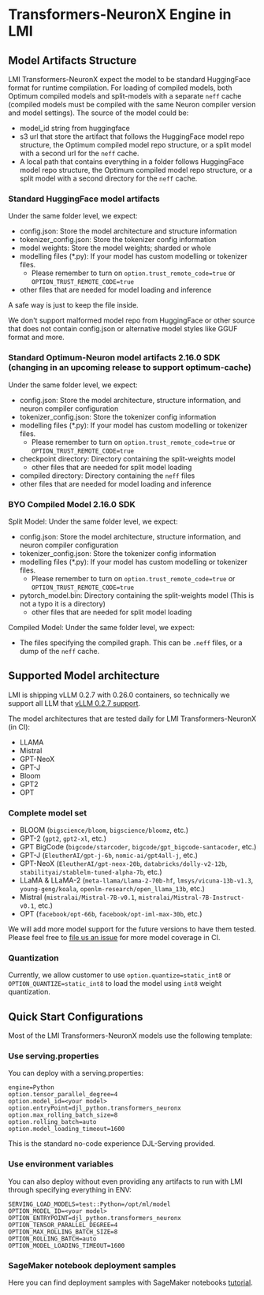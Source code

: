 # Transformers-NeuronX Engine in LMI

## Model Artifacts Structure

LMI Transformers-NeuronX expect the model to be standard HuggingFace format for runtime compilation. For loading of compiled models, both Optimum compiled models and split-models with a separate `neff` cache (compiled models must be compiled with the same Neuron compiler version and model settings).
The source of the model could be:

- model_id string from huggingface
- s3 url that store the artifact that follows the HuggingFace model repo structure, the Optimum compiled model repo structure, or a split model with a second url for the `neff` cache.
- A local path that contains everything in a folder follows HuggingFace model repo structure, the Optimum compiled model repo structure, or a split model with a second directory for the `neff` cache.

### Standard HuggingFace model artifacts
Under the same folder level, we expect:
- config.json: Store the model architecture and structure information
- tokenizer_config.json: Store the tokenizer config information
- model weights: Store the model weights; sharded or whole
- modelling files (*.py): If your model has custom modelling or tokenizer files.
  - Please remember to turn on `option.trust_remote_code=true` or `OPTION_TRUST_REMOTE_CODE=true`
- other files that are needed for model loading and inference

A safe way is just to keep the file inside.

We don't support malformed model repo from HuggingFace or other source that does not contain config.json or alternative model styles
like GGUF format and more.

### Standard Optimum-Neuron model artifacts 2.16.0 SDK (changing in an upcoming release to support optimum-cache)
Under the same folder level, we expect:
- config.json: Store the model architecture, structure information, and neuron compiler configuration
- tokenizer_config.json: Store the tokenizer config information
- modelling files (*.py): If your model has custom modelling or tokenizer files.
  - Please remember to turn on `option.trust_remote_code=true` or `OPTION_TRUST_REMOTE_CODE=true`
- checkpoint directory: Directory containing the split-weights model
  - other files that are needed for split model loading
- compiled directory: Directory containing the `neff` files
- other files that are needed for model loading and inference

### BYO Compiled Model 2.16.0 SDK
Split Model: Under the same folder level, we expect:
- config.json: Store the model architecture, structure information, and neuron compiler configuration
- tokenizer_config.json: Store the tokenizer config information
- modelling files (*.py): If your model has custom modelling or tokenizer files.
  - Please remember to turn on `option.trust_remote_code=true` or `OPTION_TRUST_REMOTE_CODE=true`
- pytorch_model.bin: Directory containing the split-weights model (This is not a typo it is a directory)
  - other files that are needed for split model loading

Compiled Model: Under the same folder level, we expect:
- The files specifying the compiled graph. This can be `.neff` files, or a dump of the `neff` cache.

## Supported Model architecture

LMI is shipping vLLM 0.2.7 with 0.26.0 containers, 
so technically we support all LLM that [vLLM 0.2.7 support](https://github.com/vllm-project/vllm/tree/v0.2.7?tab=readme-ov-file#about).

The model architectures that are tested daily for LMI Transformers-NeuronX (in CI):
- LLAMA
- Mistral
- GPT-NeoX
- GPT-J
- Bloom
- GPT2
- OPT

### Complete model set

- BLOOM (`bigscience/bloom`, `bigscience/bloomz`, etc.)
- GPT-2 (`gpt2`, `gpt2-xl`, etc.)
- GPT BigCode (`bigcode/starcoder`, `bigcode/gpt_bigcode-santacoder`, etc.)
- GPT-J (`EleutherAI/gpt-j-6b`, `nomic-ai/gpt4all-j`, etc.)
- GPT-NeoX (`EleutherAI/gpt-neox-20b`, `databricks/dolly-v2-12b`, `stabilityai/stablelm-tuned-alpha-7b`, etc.)
- LLaMA & LLaMA-2 (`meta-llama/Llama-2-70b-hf`, `lmsys/vicuna-13b-v1.3`, `young-geng/koala`, `openlm-research/open_llama_13b`, etc.)
- Mistral (`mistralai/Mistral-7B-v0.1`, `mistralai/Mistral-7B-Instruct-v0.1`, etc.)
- OPT (`facebook/opt-66b`, `facebook/opt-iml-max-30b`, etc.)

We will add more model support for the future versions to have them tested. Please feel free to [file us an issue](https://github.com/deepjavalibrary/djl-serving/issues/new/choose) for more model coverage in CI.

### Quantization

Currently, we allow customer to use `option.quantize=static_int8` or `OPTION_QUANTIZE=static_int8` to load the model using `int8` weight quantization.

## Quick Start Configurations

Most of the LMI Transformers-NeuronX models use the following template:

### Use serving.properties
You can deploy with a serving.properties:

```
engine=Python
option.tensor_parallel_degree=4
option.model_id=<your model>
option.entryPoint=djl_python.transformers_neuronx
option.max_rolling_batch_size=8
option.rolling_batch=auto
option.model_loading_timeout=1600
```

This is the standard no-code experience DJL-Serving provided.

### Use environment variables

You can also deploy without even providing any artifacts to run with LMI through specifying everything in ENV:

```
SERVING_LOAD_MODELS=test::Python=/opt/ml/model
OPTION_MODEL_ID=<your model>
OPTION_ENTRYPOINT=djl_python.transformers_neuronx
OPTION_TENSOR_PARALLEL_DEGREE=4
OPTION_MAX_ROLLING_BATCH_SIZE=8
OPTION_ROLLING_BATCH=auto
OPTION_MODEL_LOADING_TIMEOUT=1600
```

### SageMaker notebook deployment samples

Here you can find deployment samples with SageMaker notebooks [tutorial](https://github.com/deepjavalibrary/djl-serving/blob/master/serving/docs/lmi_new/README.md).